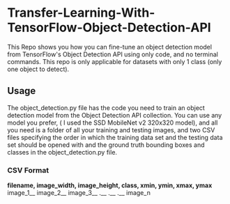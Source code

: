 # Transfer-Learning-With-TensorFlow-Object-Detection-API
This Repo shows you how you can fine-tune an object detection model from TensorFlow's Object Detection API using only code, and no terminal commands. 
This repo is only applicable for datasets with only 1 class (only one object to detect).

## Usage 
The object_detection.py file has the code you need to train an object detection model from the Object Detection API collection. You can use any model you prefer, ( I used the SSD MobileNet v2 320x320 model), and all you need is a folder of all your training and testing images, and two CSV files specifying the order in which the training data set and the testing data set should be opened with and the ground truth bounding boxes and classes in the object_detection.py file. 



### CSV Format
**filename, image_width, image_height, class, xmin, ymin, xmax, ymax**<br>
image_1__
image_2__
image_3__
.__
.__
.__
image_n
